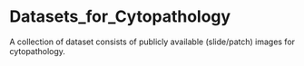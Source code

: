 # Datasets_for_Cytopathology
A collection of dataset consists of publicly available (slide/patch) images for cytopathology.
